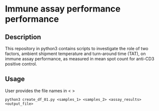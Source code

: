 # Immune assay performance performance

## Description
This repository in python3 contains scripts to investigate the role of two factors, ambient shipment temperature and turn-around time (TAT), on immune assay performance, as measured in mean spot count for anti-CD3 positive control.

## Usage

User provides the file names in < >

```
python3 create_df_01.py <samples_1> <samples_2> <assay_results> <output_file>
```

